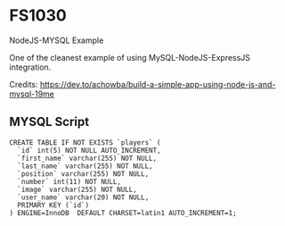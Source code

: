 # FS1030
NodeJS-MYSQL Example

One of the cleanest example of using MySQL-NodeJS-ExpressJS integration.

Credits: https://dev.to/achowba/build-a-simple-app-using-node-js-and-mysql-19me

## MYSQL Script

```CREATE DATABASE socka;
CREATE TABLE IF NOT EXISTS `players` (
  `id` int(5) NOT NULL AUTO_INCREMENT,
  `first_name` varchar(255) NOT NULL,
  `last_name` varchar(255) NOT NULL,
  `position` varchar(255) NOT NULL,
  `number` int(11) NOT NULL,
  `image` varchar(255) NOT NULL,
  `user_name` varchar(20) NOT NULL,
  PRIMARY KEY (`id`)
) ENGINE=InnoDB  DEFAULT CHARSET=latin1 AUTO_INCREMENT=1;
```